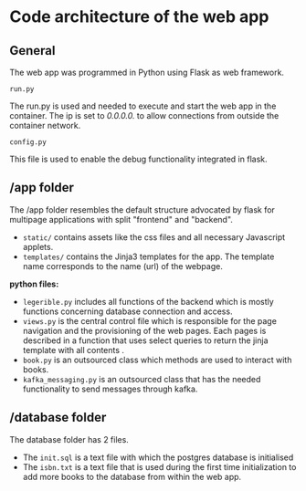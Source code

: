 # Code architecture of the web app

## General

The web app was programmed in Python using Flask as web framework.

```run.py```

The run.py is used and needed to execute and start the web app in the container. The ip is set to *0.0.0.0.* to allow
connections from outside the container network.

```config.py```

This file is used to enable the debug functionality integrated in flask.

## /app folder

The /app folder resembles the default structure advocated by flask for multipage applications with split "frontend"
and "backend".

- ```static/``` contains assets like the css files and all necessary Javascript applets.
- ```templates/``` contains the Jinja3 templates for the app. The template name corresponds to the name (url) of the
  webpage.

**python files:**

- ```legerible.py``` includes all functions of the backend which is mostly functions concerning database connection and
  access.
- ```views.py``` is the central control file which is responsible for the page navigation and the provisioning of the
  web pages. Each pages is described in a function that uses select queries to return the jinja template with all
  contents .
- ```book.py``` is an outsourced class which methods are used to interact with books.
- ```kafka_messaging.py``` is an outsourced class that has the needed functionality to send messages through kafka.

## /database folder

The database folder has 2 files.

- The ```init.sql``` is a text file with which the postgres database is initialised
- The ```isbn.txt``` is a text file that is used during the first time initialization to add more books to the database
  from within the web app.